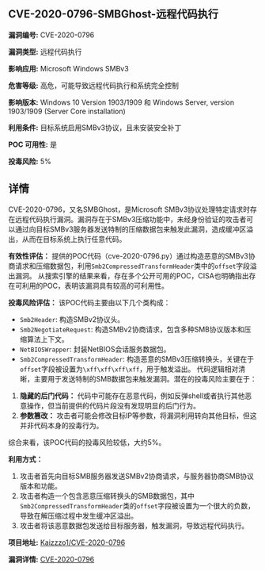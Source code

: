 ## CVE-2020-0796-SMBGhost-远程代码执行

**漏洞编号:** CVE-2020-0796

**漏洞类型:** 远程代码执行

**影响应用:** Microsoft Windows SMBv3

**危害等级:** 高危，可能导致远程代码执行和系统完全控制

**影响版本:** Windows 10 Version 1903/1909 和 Windows Server, version 1903/1909 (Server Core installation)

**利用条件:** 目标系统启用SMBv3协议，且未安装安全补丁

**POC 可用性:** 是

**投毒风险:** 5%

## 详情

CVE-2020-0796，又名SMBGhost，是Microsoft SMBv3协议处理特定请求时存在远程代码执行漏洞。漏洞存在于SMBv3压缩功能中，未经身份验证的攻击者可以通过向目标SMBv3服务器发送特制的压缩数据包来触发此漏洞，造成缓冲区溢出，从而在目标系统上执行任意代码。 

**有效性评估：**
提供的POC代码（cve-2020-0796.py）通过构造恶意的SMBv3协商请求和压缩数据包，利用`Smb2CompressedTransformHeader`类中的`offset`字段溢出漏洞。
从搜索引擎的结果来看，存在多个公开可用的POC，CISA也明确指出存在可利用的POC，表明该漏洞具有较高的可利用性。

**投毒风险评估：**
该POC代码主要由以下几个类构成：
*   `Smb2Header`: 构造SMBv2协议头。
*   `Smb2NegotiateRequest`: 构造SMBv2协商请求，包含多种SMB协议版本和压缩算法上下文。
*   `NetBIOSWrapper`: 封装NetBIOS会话服务数据包。
*   `Smb2CompressedTransformHeader`: 构造恶意的SMBv3压缩转换头，关键在于`offset`字段被设置为`\xff\xff\xff\xff`，用于触发溢出。
代码逻辑相对清晰，主要用于发送特制的SMB数据包来触发漏洞。潜在的投毒风险主要在于：
1.  **隐藏的后门代码：** 代码中可能存在恶意代码，例如反弹shell或者执行其他恶意操作，但当前提供的代码片段没有发现明显的后门行为。
2.  **参数篡改：** 攻击者可能会修改目标IP等参数，将漏洞利用转向其他目标，但这并非代码本身的投毒行为。

综合来看，该POC代码的投毒风险较低，大约5%。

**利用方式：**
1.  攻击者首先向目标SMB服务器发送SMBv2协商请求，与服务器协商SMB协议版本和功能。
2.  攻击者构造一个包含恶意压缩转换头的SMB数据包，其中`Smb2CompressedTransformHeader`类的`offset`字段被设置为一个很大的负数，导致在解压缩过程中发生缓冲区溢出。
3.  攻击者将该恶意数据包发送给目标服务器，触发漏洞，导致远程代码执行。

**项目地址:** [Kaizzzo1/CVE-2020-0796](https://github.com/Kaizzzo1/CVE-2020-0796)

**漏洞详情:** [CVE-2020-0796](https://nvd.nist.gov/vuln/detail/CVE-2020-0796)